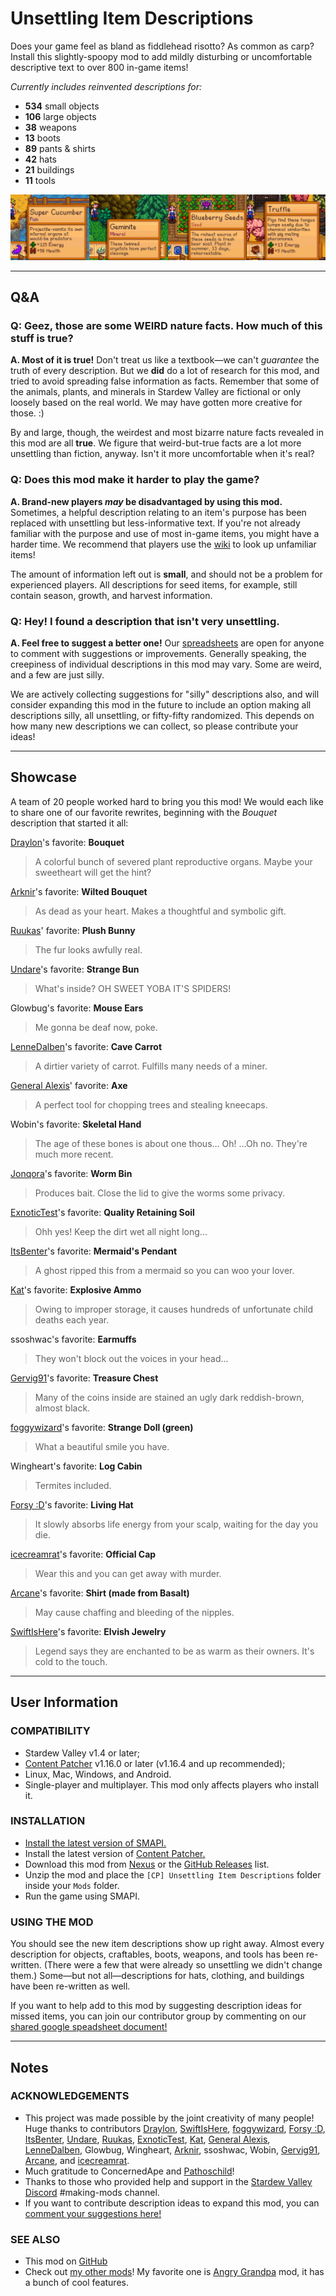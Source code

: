 # Unsettling Item Descriptions
Does your game feel as bland as fiddlehead risotto? As common as carp? Install this slightly-spoopy mod to add mildly disturbing or uncomfortable descriptive text to over 800 in-game items!

*Currently includes reinvented descriptions for:*
* **534** small objects
* **106** large objects
* **38** weapons
* ﻿**13** boots
* **89** pants & shirts
* **42** hats
* **21** buildings
* ﻿**11** tools

![Screenshots showing new item descriptions.](promo/Unsettling_Examples_1980x400.png)

---
## Q&A
### Q: Geez, those are some WEIRD nature facts. How much of this stuff is true?
**A. Most of it is true!** Don't treat us like a textbook—we can't *guarantee* the truth of every description. But we **did** do a lot of research for this mod, and tried to avoid spreading false information as facts. Remember that some of the animals, plants, and minerals in Stardew Valley are fictional or only loosely based on the real world. We may have gotten more creative for those. :)

By and large, though, the weirdest and most bizarre nature facts revealed in this mod are all **true**. We figure that weird-but-true facts are a lot more unsettling than fiction, anyway. Isn't it more uncomfortable when it's real?

### Q: Does this mod make it harder to play the game?
**A. Brand-new players *may* be disadvantaged by using this mod.** Sometimes, a helpful description relating to an item's purpose has been replaced with unsettling but less-informative text. If you're not already familiar with the purpose and use of most in-game items, you might have a harder time. We recommend that players use the [wiki](https://stardewvalleywiki.com/) to look up unfamiliar items!

The amount of information left out is **small**, and should not be a problem for experienced players. All descriptions for seed items, for example, still contain season, growth, and harvest information.

### Q: Hey! I found a description that isn't very unsettling.
**A. Feel free to suggest a better one!** Our [spreadsheets](https://docs.google.com/spreadsheets/d/1s3Upkb2qTd6m02gyfdLdIgkqdHE1TD2ga0LU8BdDnKY/edit?usp=sharing) are open for anyone to comment with suggestions or improvements. Generally speaking, the creepiness of individual descriptions in this mod may vary. Some are weird, and a few are just silly.

We are actively collecting suggestions for "silly" descriptions also, and will consider expanding this mod in the future to include an option making all descriptions silly, all unsettling, or fifty-fifty randomized. This depends on how many new descriptions we can collect, so please contribute your ideas!

---
## Showcase
A team of 20 people worked hard to bring you this mod! We would each like to share one of our favorite rewrites, beginning with the *Bouquet* description that started it all:

[Draylon](https://www.nexusmods.com/users/8049772)'s favorite: **Bouquet**
> A colorful bunch of severed plant reproductive organs. Maybe your sweetheart will get the hint?

[Arknir](https://www.nexusmods.com/stardewvalley/users/92469153)'s favorite: **Wilted Bouquet**
> As dead as your heart. Makes a thoughtful and symbolic gift.

[Ruukas](https://www.nexusmods.com/users/3391358)' favorite: **Plush Bunny**
> The fur looks awfully real.

[Undare](https://www.nexusmods.com/users/12004908)'s favorite: **Strange Bun**
> What's inside? OH SWEET YOBA IT'S SPIDERS!

Glowbug's favorite: **Mouse Ears**
> Me gonna be deaf now, poke.

[LenneDalben](https://www.nexusmods.com/users/18592979?tab=user+files)'s favorite: **Cave Carrot**
> A dirtier variety of carrot. Fulfills many needs of a miner.

[General Alexis](https://www.nexusmods.com/users/94394293)' favorite: **Axe**
> A perfect tool for chopping trees and stealing kneecaps.

Wobin's favorite: **Skeletal Hand**
> The age of these bones is about one thous... Oh! ...Oh no. They're much more recent.

[Jonqora](https://www.nexusmods.com/users/88107803)'s favorite: **Worm Bin**
> Produces bait. Close the lid to give the worms some privacy.

[ExnoticTest](https://www.nexusmods.com/users/85656033)'s favorite: **Quality Retaining Soil**
> Ohh yes! Keep the dirt wet all night long...

[ItsBenter](https://www.nexusmods.com/users/41011220)'s favorite: **Mermaid's Pendant**
> A ghost ripped this from a mermaid so you can woo your lover.

[Kat](https://github.com/KatrinaHoffert)'s favorite: **Explosive Ammo**
> Owing to improper storage, it causes hundreds of unfortunate child deaths each year.

ssoshwac's favorite: **Earmuffs**
> They won't block out the voices in your head...

[Gervig91](https://www.nexusmods.com/stardewvalley/users/24986819)'s favorite: **Treasure Chest**
> Many of the coins inside are stained an ugly dark reddish-brown, almost black.

[foggywizard](https://www.nexusmods.com/users/48380238)'s favorite: **Strange Doll (green)**
> What a beautiful smile you have.

Wingheart's favorite: **Log Cabin**
> Termites included.

[Forsy :D](https://www.nexusmods.com/users/84002498)'s favorite: **Living Hat**
> It slowly absorbs life energy from your scalp, waiting for the day you die.

[icecreamrat](https://www.nexusmods.com/users/91777683)'s favorite: **Official Cap**
> Wear this and you can get away with murder.

[Arcane](https://www.nexusmods.com/users/67314851?tab=user+files)'s favorite: **Shirt (made from Basalt)**
> May cause chaffing and bleeding of the nipples.

[SwiftIsHere](https://www.nexusmods.com/users/61873026)'s favorite: **Elvish Jewelry**
> Legend says they are enchanted to be as warm as their owners. It's cold to the touch.

---
## User Information
### COMPATIBILITY
- Stardew Valley v1.4 or later;
- [Content Patcher](https://www.nexusmods.com/stardewvalley/mods/1915) v1.16.0 or later (v1.16.4 and up recommended);
- Linux, Mac, Windows, and Android.
- Single-player and multiplayer. This mod only affects players who install it.

### INSTALLATION
- [Install the latest version of SMAPI.](https://smapi.io/)
- Install the latest version of [Content Patcher.](https://www.nexusmods.com/stardewvalley/mods/1915)
- Download this mod from [Nexus](https://www.nexusmods.com/stardewvalley/mods/6822) or the [GitHub Releases](https://github.com/Jonqora/StardewMods/releases) list.
- Unzip the mod and place the `[CP] Unsettling Item Descriptions` folder inside your `Mods` folder.
- Run the game using SMAPI.

### USING THE MOD
You should see the new item descriptions show up right away. Almost every description for objects, craftables, boots, weapons, and tools has been re-written. (There were a few that were already so unsettling we didn't change them.) Some—but not all—descriptions for hats, clothing, and buildings have been re-written as well.

If you want to help add to this mod by suggesting description ideas for missed items, you can join our contributor group by commenting on our [shared google speadsheet document!](https://docs.google.com/spreadsheets/d/1s3Upkb2qTd6m02gyfdLdIgkqdHE1TD2ga0LU8BdDnKY/edit?usp=sharing)

---
## Notes
### ACKNOWLEDGEMENTS
* This project was made possible by the joint creativity of many people! Huge thanks to contributors [Draylon](https://www.nexusmods.com/users/8049772), [SwiftIsHere](https://www.nexusmods.com/users/61873026), [foggywizard](https://www.nexusmods.com/users/48380238), [Forsy :D](https://www.nexusmods.com/users/84002498), [ItsBenter](https://www.nexusmods.com/users/41011220), [Undare](https://www.nexusmods.com/users/12004908), [Ruukas](https://www.nexusmods.com/users/3391358), [ExnoticTest](https://www.nexusmods.com/users/85656033), [Kat](https://github.com/KatrinaHoffert), [General Alexis](https://www.nexusmods.com/users/94394293), [LenneDalben](https://www.nexusmods.com/users/18592979?tab=user+files), Glowbug, Wingheart, [Arknir](https://www.nexusmods.com/stardewvalley/users/92469153), ssoshwac, Wobin, [Gervig91](https://www.nexusmods.com/stardewvalley/users/24986819), [Arcane](https://www.nexusmods.com/users/67314851?tab=user+files), and [icecreamrat](https://www.nexusmods.com/users/91777683).
* Much gratitude to ConcernedApe and [Pathoschild](https://www.nexusmods.com/stardewvalley/users/1552317?tab=user+files)!
* Thanks to those who provided help and support in the [Stardew Valley Discord](https://discordapp.com/invite/StardewValley) #making-mods channel.
* If you want to contribute description ideas to expand this mod, you can [comment your suggestions here!](https://docs.google.com/spreadsheets/d/1s3Upkb2qTd6m02gyfdLdIgkqdHE1TD2ga0LU8BdDnKY/edit?usp=sharing)

### SEE ALSO
* This mod on [GitHub](https://github.com/Jonqora/StardewMods/tree/master/UnsettlingDescriptions)
* Check out [my other mods](https://www.nexusmods.com/users/88107803?tab=user+files)! My favorite one is [Angry Grandpa](https://www.nexusmods.com/stardewvalley/mods/6324) mod, it has a bunch of cool features.